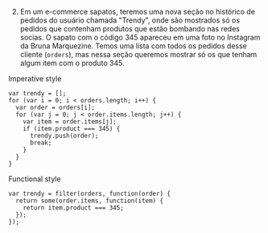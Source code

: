 2. Em um e-commerce sapatos, teremos uma nova seção no histórico de pedidos do usuário chamada "Trendy", onde são mostrados só os pedidos que contenham produtos que estão bombando nas redes socias. O sapato com o código 345 apareceu em uma foto no Instagram da Bruna Marquezine.
Temos uma lista com todos os pedidos desse cliente (`orders`), mas nessa seção queremos mostrar só os que tenham algum item com o produto 345.

Imperative style
```
var trendy = [];
for (var i = 0; i < orders.length; i++) {
  var order = orders[i];
  for (var j = 0; j < order.items.length; j++) {
    var item = order.items[j];
    if (item.product === 345) {
      trendy.push(order);
      break;
    }
  }
}
```

Functional style
```
var trendy = filter(orders, function(order) {
  return some(order.items, function(item) {
    return item.product === 345;
  });
});
```
